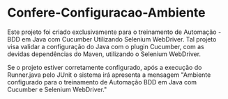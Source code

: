 # Confere-Configuracao-Ambiente
Este projeto foi criado exclusivamente para o treinamento de Automação - BDD em Java com Cucumber Utilizando Selenium WebDriver. Tal projeto visa validar a configuração do Java com o plugin Cucumber, com as devidas dependências do Maven, utilizando o Selenium WebDriver.

Se o projeto estiver corretamente configurado, após a execução do Runner.java pelo JUnit o sistema irá apresenta a mensagem "Ambiente configurado para o treinamento de Automação BDD em Java com Cucumber e Selenium WebDriver."
